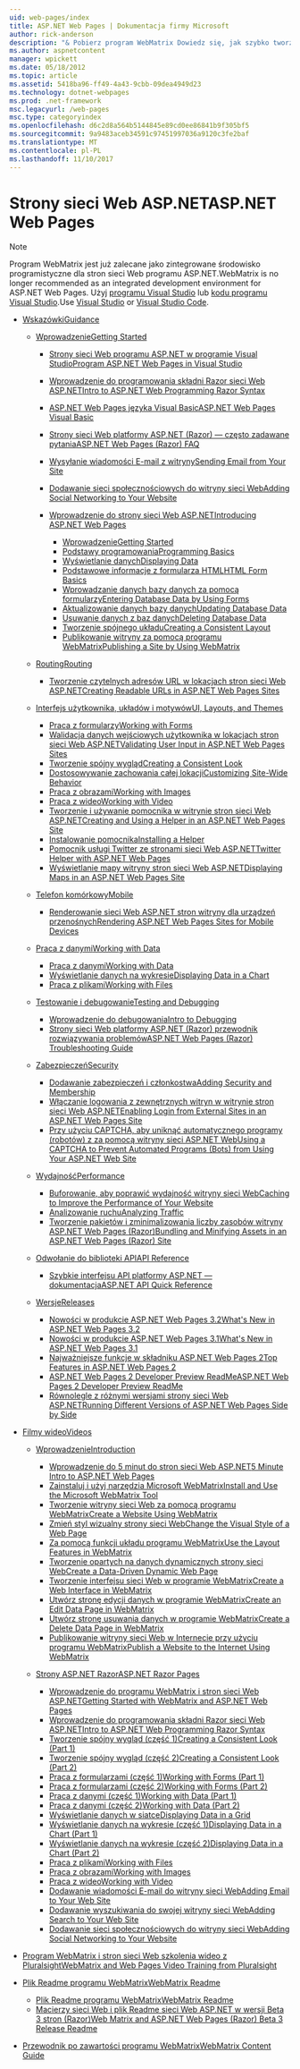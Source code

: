 ```yaml
---
uid: web-pages/index
title: ASP.NET Web Pages | Dokumentacja firmy Microsoft
author: rick-anderson
description: "& Pobierz program WebMatrix Dowiedz się, jak szybko tworzyć strony sieci web w lekkie sposób łączenia kodu serwera z HTML."
ms.author: aspnetcontent
manager: wpickett
ms.date: 05/18/2012
ms.topic: article
ms.assetid: 5418ba96-ff49-4a43-9cbb-09dea4949d23
ms.technology: dotnet-webpages
ms.prod: .net-framework
msc.legacyurl: /web-pages
msc.type: categoryindex
ms.openlocfilehash: d6c2d8a564b5144845e89cd0ee86841b9f305bf5
ms.sourcegitcommit: 9a9483aceb34591c97451997036a9120c3fe2baf
ms.translationtype: MT
ms.contentlocale: pl-PL
ms.lasthandoff: 11/10/2017
---
```

<a name="aspnet-web-pages"></a><span data-ttu-id="67d9c-103">Strony sieci Web ASP.NET</span><span class="sxs-lookup"><span data-stu-id="67d9c-103">ASP.NET Web Pages</span></span>
====================

> [!NOTE] 
> <span data-ttu-id="67d9c-104">Program WebMatrix jest już zalecane jako zintegrowane środowisko programistyczne dla stron sieci Web programu ASP.NET.</span><span class="sxs-lookup"><span data-stu-id="67d9c-104">WebMatrix is no longer recommended as an integrated development environment for ASP.NET Web Pages.</span></span> <span data-ttu-id="67d9c-105">Użyj [programu Visual Studio](xref:aspnet/web-pages/overview/getting-started/program-asp-net-web-pages-in-visual-studio) lub [kodu programu Visual Studio](https://code.visualstudio.com/).</span><span class="sxs-lookup"><span data-stu-id="67d9c-105">Use [Visual Studio](xref:aspnet/web-pages/overview/getting-started/program-asp-net-web-pages-in-visual-studio) or [Visual Studio Code](https://code.visualstudio.com/).</span></span>

- [<span data-ttu-id="67d9c-106">Wskazówki</span><span class="sxs-lookup"><span data-stu-id="67d9c-106">Guidance</span></span>](overview/index.md)

    - [<span data-ttu-id="67d9c-107">Wprowadzenie</span><span class="sxs-lookup"><span data-stu-id="67d9c-107">Getting Started</span></span>](overview/getting-started/index.md)

        - [<span data-ttu-id="67d9c-108">Strony sieci Web programu ASP.NET w programie Visual Studio</span><span class="sxs-lookup"><span data-stu-id="67d9c-108">Program ASP.NET Web Pages in Visual Studio</span></span>](overview/getting-started/program-asp-net-web-pages-in-visual-studio.md)
        - [<span data-ttu-id="67d9c-109">Wprowadzenie do programowania składni Razor sieci Web ASP.NET</span><span class="sxs-lookup"><span data-stu-id="67d9c-109">Intro to ASP.NET Web Programming Razor Syntax</span></span>](overview/getting-started/introducing-razor-syntax-c.md)
        - [<span data-ttu-id="67d9c-110">ASP.NET Web Pages języka Visual Basic</span><span class="sxs-lookup"><span data-stu-id="67d9c-110">ASP.NET Web Pages Visual Basic</span></span>](overview/getting-started/introducing-razor-syntax-vb.md)
        - [<span data-ttu-id="67d9c-111">Strony sieci Web platformy ASP.NET (Razor) — często zadawane pytania</span><span class="sxs-lookup"><span data-stu-id="67d9c-111">ASP.NET Web Pages (Razor) FAQ</span></span>](overview/getting-started/aspnet-web-pages-razor-faq.md)
        - [<span data-ttu-id="67d9c-112">Wysyłanie wiadomości E-mail z witryny</span><span class="sxs-lookup"><span data-stu-id="67d9c-112">Sending Email from Your Site</span></span>](overview/getting-started/11-adding-email-to-your-web-site.md)
        - [<span data-ttu-id="67d9c-113">Dodawanie sieci społecznościowych do witryny sieci Web</span><span class="sxs-lookup"><span data-stu-id="67d9c-113">Adding Social Networking to Your Website</span></span>](overview/getting-started/13-adding-social-networking-to-your-web-site.md)
        - [<span data-ttu-id="67d9c-114">Wprowadzenie do strony sieci Web ASP.NET</span><span class="sxs-lookup"><span data-stu-id="67d9c-114">Introducing ASP.NET Web Pages</span></span>](overview/getting-started/introducing-aspnet-web-pages-2/index.md)

            - [<span data-ttu-id="67d9c-115">Wprowadzenie</span><span class="sxs-lookup"><span data-stu-id="67d9c-115">Getting Started</span></span>](overview/getting-started/introducing-aspnet-web-pages-2/getting-started.md)
            - [<span data-ttu-id="67d9c-116">Podstawy programowania</span><span class="sxs-lookup"><span data-stu-id="67d9c-116">Programming Basics</span></span>](overview/getting-started/introducing-aspnet-web-pages-2/intro-to-web-pages-programming.md)
            - [<span data-ttu-id="67d9c-117">Wyświetlanie danych</span><span class="sxs-lookup"><span data-stu-id="67d9c-117">Displaying Data</span></span>](overview/getting-started/introducing-aspnet-web-pages-2/displaying-data.md)
            - [<span data-ttu-id="67d9c-118">Podstawowe informacje z formularza HTML</span><span class="sxs-lookup"><span data-stu-id="67d9c-118">HTML Form Basics</span></span>](overview/getting-started/introducing-aspnet-web-pages-2/form-basics.md)
            - [<span data-ttu-id="67d9c-119">Wprowadzanie danych bazy danych za pomocą formularzy</span><span class="sxs-lookup"><span data-stu-id="67d9c-119">Entering Database Data by Using Forms</span></span>](overview/getting-started/introducing-aspnet-web-pages-2/entering-data.md)
            - [<span data-ttu-id="67d9c-120">Aktualizowanie danych bazy danych</span><span class="sxs-lookup"><span data-stu-id="67d9c-120">Updating Database Data</span></span>](overview/getting-started/introducing-aspnet-web-pages-2/updating-data.md)
            - [<span data-ttu-id="67d9c-121">Usuwanie danych z baz danych</span><span class="sxs-lookup"><span data-stu-id="67d9c-121">Deleting Database Data</span></span>](overview/getting-started/introducing-aspnet-web-pages-2/deleting-data.md)
            - [<span data-ttu-id="67d9c-122">Tworzenie spójnego układu</span><span class="sxs-lookup"><span data-stu-id="67d9c-122">Creating a Consistent Layout</span></span>](overview/getting-started/introducing-aspnet-web-pages-2/layouts.md)
            - [<span data-ttu-id="67d9c-123">Publikowanie witryny za pomocą programu WebMatrix</span><span class="sxs-lookup"><span data-stu-id="67d9c-123">Publishing a Site by Using WebMatrix</span></span>](overview/getting-started/introducing-aspnet-web-pages-2/publishing.md)
    - [<span data-ttu-id="67d9c-124">Routing</span><span class="sxs-lookup"><span data-stu-id="67d9c-124">Routing</span></span>](overview/routing/index.md)

        - [<span data-ttu-id="67d9c-125">Tworzenie czytelnych adresów URL w lokacjach stron sieci Web ASP.NET</span><span class="sxs-lookup"><span data-stu-id="67d9c-125">Creating Readable URLs in ASP.NET Web Pages Sites</span></span>](overview/routing/creating-readable-urls-in-aspnet-web-pages-sites.md)
    - [<span data-ttu-id="67d9c-126">Interfejs użytkownika, układów i motywów</span><span class="sxs-lookup"><span data-stu-id="67d9c-126">UI, Layouts, and Themes</span></span>](overview/ui-layouts-and-themes/index.md)

        - [<span data-ttu-id="67d9c-127">Praca z formularzy</span><span class="sxs-lookup"><span data-stu-id="67d9c-127">Working with Forms</span></span>](overview/ui-layouts-and-themes/4-working-with-forms.md)
        - [<span data-ttu-id="67d9c-128">Walidacja danych wejściowych użytkownika w lokacjach stron sieci Web ASP.NET</span><span class="sxs-lookup"><span data-stu-id="67d9c-128">Validating User Input in ASP.NET Web Pages Sites</span></span>](overview/ui-layouts-and-themes/validating-user-input-in-aspnet-web-pages-sites.md)
        - [<span data-ttu-id="67d9c-129">Tworzenie spójny wygląd</span><span class="sxs-lookup"><span data-stu-id="67d9c-129">Creating a Consistent Look</span></span>](overview/ui-layouts-and-themes/3-creating-a-consistent-look.md)
        - [<span data-ttu-id="67d9c-130">Dostosowywanie zachowania całej lokacji</span><span class="sxs-lookup"><span data-stu-id="67d9c-130">Customizing Site-Wide Behavior</span></span>](overview/ui-layouts-and-themes/18-customizing-site-wide-behavior.md)
        - [<span data-ttu-id="67d9c-131">Praca z obrazami</span><span class="sxs-lookup"><span data-stu-id="67d9c-131">Working with Images</span></span>](overview/ui-layouts-and-themes/9-working-with-images.md)
        - [<span data-ttu-id="67d9c-132">Praca z wideo</span><span class="sxs-lookup"><span data-stu-id="67d9c-132">Working with Video</span></span>](overview/ui-layouts-and-themes/10-working-with-video.md)
        - [<span data-ttu-id="67d9c-133">Tworzenie i używanie pomocnika w witrynie stron sieci Web ASP.NET</span><span class="sxs-lookup"><span data-stu-id="67d9c-133">Creating and Using a Helper in an ASP.NET Web Pages Site</span></span>](overview/ui-layouts-and-themes/creating-and-using-a-helper-in-an-aspnet-web-pages-site.md)
        - [<span data-ttu-id="67d9c-134">Instalowanie pomocnika</span><span class="sxs-lookup"><span data-stu-id="67d9c-134">Installing a Helper</span></span>](overview/ui-layouts-and-themes/installing-helpers.md)
        - [<span data-ttu-id="67d9c-135">Pomocnik usługi Twitter ze stronami sieci Web ASP.NET</span><span class="sxs-lookup"><span data-stu-id="67d9c-135">Twitter Helper with ASP.NET Web Pages</span></span>](overview/ui-layouts-and-themes/twitter-helper.md)
        - [<span data-ttu-id="67d9c-136">Wyświetlanie mapy witryny stron sieci Web ASP.NET</span><span class="sxs-lookup"><span data-stu-id="67d9c-136">Displaying Maps in an ASP.NET Web Pages Site</span></span>](overview/ui-layouts-and-themes/displaying-maps-in-an-aspnet-web-pages-site.md)
    - [<span data-ttu-id="67d9c-137">Telefon komórkowy</span><span class="sxs-lookup"><span data-stu-id="67d9c-137">Mobile</span></span>](overview/mobile/index.md)

        - [<span data-ttu-id="67d9c-138">Renderowanie sieci Web ASP.NET stron witryny dla urządzeń przenośnych</span><span class="sxs-lookup"><span data-stu-id="67d9c-138">Rendering ASP.NET Web Pages Sites for Mobile Devices</span></span>](overview/mobile/rendering-aspnet-web-pages-sites-for-mobile-devices.md)
    - [<span data-ttu-id="67d9c-139">Praca z danymi</span><span class="sxs-lookup"><span data-stu-id="67d9c-139">Working with Data</span></span>](overview/data/index.md)

        - [<span data-ttu-id="67d9c-140">Praca z danymi</span><span class="sxs-lookup"><span data-stu-id="67d9c-140">Working with Data</span></span>](overview/data/5-working-with-data.md)
        - [<span data-ttu-id="67d9c-141">Wyświetlanie danych na wykresie</span><span class="sxs-lookup"><span data-stu-id="67d9c-141">Displaying Data in a Chart</span></span>](overview/data/7-displaying-data-in-a-chart.md)
        - [<span data-ttu-id="67d9c-142">Praca z plikami</span><span class="sxs-lookup"><span data-stu-id="67d9c-142">Working with Files</span></span>](overview/data/working-with-files.md)
    - [<span data-ttu-id="67d9c-143">Testowanie i debugowanie</span><span class="sxs-lookup"><span data-stu-id="67d9c-143">Testing and Debugging</span></span>](overview/testing-and-debugging/index.md)

        - [<span data-ttu-id="67d9c-144">Wprowadzenie do debugowania</span><span class="sxs-lookup"><span data-stu-id="67d9c-144">Intro to Debugging</span></span>](overview/testing-and-debugging/introduction-to-debugging.md)
        - [<span data-ttu-id="67d9c-145">Strony sieci Web platformy ASP.NET (Razor) przewodnik rozwiązywania problemów</span><span class="sxs-lookup"><span data-stu-id="67d9c-145">ASP.NET Web Pages (Razor) Troubleshooting Guide</span></span>](overview/testing-and-debugging/aspnet-web-pages-razor-troubleshooting-guide.md)
    - [<span data-ttu-id="67d9c-146">Zabezpieczeń</span><span class="sxs-lookup"><span data-stu-id="67d9c-146">Security</span></span>](overview/security/index.md)

        - [<span data-ttu-id="67d9c-147">Dodawanie zabezpieczeń i członkostwa</span><span class="sxs-lookup"><span data-stu-id="67d9c-147">Adding Security and Membership</span></span>](overview/security/16-adding-security-and-membership.md)
        - [<span data-ttu-id="67d9c-148">Włączanie logowania z zewnętrznych witryn w witrynie stron sieci Web ASP.NET</span><span class="sxs-lookup"><span data-stu-id="67d9c-148">Enabling Login from External Sites in an ASP.NET Web Pages Site</span></span>](overview/security/enabling-login-from-external-sites-in-an-aspnet-web-pages-site.md)
        - [<span data-ttu-id="67d9c-149">Przy użyciu CAPTCHA, aby uniknąć automatycznego programy (robotów) z za pomocą witryny sieci ASP.NET Web</span><span class="sxs-lookup"><span data-stu-id="67d9c-149">Using a CAPTCHA to Prevent Automated Programs (Bots) from Using Your ASP.NET Web Site</span></span>](overview/security/using-a-catpcha-to-prevent-automated-programs-bots-from-using-your-aspnet-web-site.md)
    - [<span data-ttu-id="67d9c-150">Wydajność</span><span class="sxs-lookup"><span data-stu-id="67d9c-150">Performance</span></span>](overview/performance-and-traffic/index.md)

        - [<span data-ttu-id="67d9c-151">Buforowanie, aby poprawić wydajność witryny sieci Web</span><span class="sxs-lookup"><span data-stu-id="67d9c-151">Caching to Improve the Performance of Your Website</span></span>](overview/performance-and-traffic/15-caching-to-improve-the-performance-of-your-website.md)
        - [<span data-ttu-id="67d9c-152">Analizowanie ruchu</span><span class="sxs-lookup"><span data-stu-id="67d9c-152">Analyzing Traffic</span></span>](overview/performance-and-traffic/14-analyzing-traffic.md)
        - [<span data-ttu-id="67d9c-153">Tworzenie pakietów i zminimalizowania liczby zasobów witryny ASP.NET Web Pages (Razor)</span><span class="sxs-lookup"><span data-stu-id="67d9c-153">Bundling and Minifying Assets in an ASP.NET Web Pages (Razor) Site</span></span>](overview/performance-and-traffic/bundling-and-minifying-assets-in-an-aspnet-web-pages-razor-site.md)
    - [<span data-ttu-id="67d9c-154">Odwołanie do biblioteki API</span><span class="sxs-lookup"><span data-stu-id="67d9c-154">API Reference</span></span>](overview/api-reference/index.md)

        - [<span data-ttu-id="67d9c-155">Szybkie interfejsu API platformy ASP.NET — dokumentacja</span><span class="sxs-lookup"><span data-stu-id="67d9c-155">ASP.NET API Quick Reference</span></span>](overview/api-reference/asp-net-web-pages-api-reference.md)
    - [<span data-ttu-id="67d9c-156">Wersje</span><span class="sxs-lookup"><span data-stu-id="67d9c-156">Releases</span></span>](overview/releases/index.md)

        - [<span data-ttu-id="67d9c-157">Nowości w produkcie ASP.NET Web Pages 3.2</span><span class="sxs-lookup"><span data-stu-id="67d9c-157">What's New in ASP.NET Web Pages 3.2</span></span>](overview/releases/whats-new-in-aspnet-web-pages-32.md)
        - [<span data-ttu-id="67d9c-158">Nowości w produkcie ASP.NET Web Pages 3.1</span><span class="sxs-lookup"><span data-stu-id="67d9c-158">What's New in ASP.NET Web Pages 3.1</span></span>](overview/releases/whats-new-aspnet-web-pages-31.md)
        - [<span data-ttu-id="67d9c-159">Najważniejsze funkcje w składniku ASP.NET Web Pages 2</span><span class="sxs-lookup"><span data-stu-id="67d9c-159">Top Features in ASP.NET Web Pages 2</span></span>](overview/releases/top-features-in-web-pages-2.md)
        - [<span data-ttu-id="67d9c-160">ASP.NET Web Pages 2 Developer Preview ReadMe</span><span class="sxs-lookup"><span data-stu-id="67d9c-160">ASP.NET Web Pages 2 Developer Preview ReadMe</span></span>](overview/releases/aspnet-web-pages-2-developer-preview-readme.md)
        - [<span data-ttu-id="67d9c-161">Równolegle z różnymi wersjami strony sieci Web ASP.NET</span><span class="sxs-lookup"><span data-stu-id="67d9c-161">Running Different Versions of ASP.NET Web Pages Side by Side</span></span>](overview/releases/running-v1-and-v2-sites-side-by-side.md)
- [<span data-ttu-id="67d9c-162">Filmy wideo</span><span class="sxs-lookup"><span data-stu-id="67d9c-162">Videos</span></span>](videos/index.md)

    - [<span data-ttu-id="67d9c-163">Wprowadzenie</span><span class="sxs-lookup"><span data-stu-id="67d9c-163">Introduction</span></span>](videos/introduction/index.md)

        - [<span data-ttu-id="67d9c-164">Wprowadzenie do 5 minut do stron sieci Web ASP.NET</span><span class="sxs-lookup"><span data-stu-id="67d9c-164">5 Minute Intro to ASP.NET Web Pages</span></span>](videos/introduction/5-minute-introduction-to-aspnet-web-pages.md)
        - [<span data-ttu-id="67d9c-165">Zainstaluj i użyj narzędzia Microsoft WebMatrix</span><span class="sxs-lookup"><span data-stu-id="67d9c-165">Install and Use the Microsoft WebMatrix Tool</span></span>](videos/introduction/install-and-use-the-microsoft-webmatrix-tool.md)
        - [<span data-ttu-id="67d9c-166">Tworzenie witryny sieci Web za pomocą programu WebMatrix</span><span class="sxs-lookup"><span data-stu-id="67d9c-166">Create a Website Using WebMatrix</span></span>](videos/introduction/create-a-website-using-webmatrix.md)
        - [<span data-ttu-id="67d9c-167">Zmień styl wizualny strony sieci Web</span><span class="sxs-lookup"><span data-stu-id="67d9c-167">Change the Visual Style of a Web Page</span></span>](videos/introduction/change-the-visual-style-of-a-web-page.md)
        - [<span data-ttu-id="67d9c-168">Za pomocą funkcji układu programu WebMatrix</span><span class="sxs-lookup"><span data-stu-id="67d9c-168">Use the Layout Features in WebMatrix</span></span>](videos/introduction/use-the-layout-features-in-webmatrix.md)
        - [<span data-ttu-id="67d9c-169">Tworzenie opartych na danych dynamicznych strony sieci Web</span><span class="sxs-lookup"><span data-stu-id="67d9c-169">Create a Data-Driven Dynamic Web Page</span></span>](videos/introduction/create-a-data-driven-dynamic-web-page.md)
        - [<span data-ttu-id="67d9c-170">Tworzenie interfejsu sieci Web w programie WebMatrix</span><span class="sxs-lookup"><span data-stu-id="67d9c-170">Create a Web Interface in WebMatrix</span></span>](videos/introduction/create-a-web-interface-in-webmatrix.md)
        - [<span data-ttu-id="67d9c-171">Utwórz stronę edycji danych w programie WebMatrix</span><span class="sxs-lookup"><span data-stu-id="67d9c-171">Create an Edit Data Page in WebMatrix</span></span>](videos/introduction/create-an-edit-data-page-in-webmatrix.md)
        - [<span data-ttu-id="67d9c-172">Utwórz stronę usuwania danych w programie WebMatrix</span><span class="sxs-lookup"><span data-stu-id="67d9c-172">Create a Delete Data Page in WebMatrix</span></span>](videos/introduction/create-a-delete-data-page-in-webmatrix.md)
        - [<span data-ttu-id="67d9c-173">Publikowanie witryny sieci Web w Internecie przy użyciu programu WebMatrix</span><span class="sxs-lookup"><span data-stu-id="67d9c-173">Publish a Website to the Internet Using WebMatrix</span></span>](videos/introduction/publish-a-website-to-the-internet-using-webmatrix.md)
    - [<span data-ttu-id="67d9c-174">Strony ASP.NET Razor</span><span class="sxs-lookup"><span data-stu-id="67d9c-174">ASP.NET Razor Pages</span></span>](videos/aspnet-razor-pages/index.md)

        - [<span data-ttu-id="67d9c-175">Wprowadzenie do programu WebMatrix i stron sieci Web ASP.NET</span><span class="sxs-lookup"><span data-stu-id="67d9c-175">Getting Started with WebMatrix and ASP.NET Web Pages</span></span>](videos/aspnet-razor-pages/getting-started-with-webmatrix-and-aspnet-web-pages.md)
        - [<span data-ttu-id="67d9c-176">Wprowadzenie do programowania składni Razor sieci Web ASP.NET</span><span class="sxs-lookup"><span data-stu-id="67d9c-176">Intro to ASP.NET Web Programming Razor Syntax</span></span>](videos/aspnet-razor-pages/introduction-to-aspnet-web-programming-using-the-razor-syntax.md)
        - [<span data-ttu-id="67d9c-177">Tworzenie spójny wygląd (część 1)</span><span class="sxs-lookup"><span data-stu-id="67d9c-177">Creating a Consistent Look (Part 1)</span></span>](videos/aspnet-razor-pages/creating-a-consistent-look-part-1.md)
        - [<span data-ttu-id="67d9c-178">Tworzenie spójny wygląd (część 2)</span><span class="sxs-lookup"><span data-stu-id="67d9c-178">Creating a Consistent Look (Part 2)</span></span>](videos/aspnet-razor-pages/creating-a-consistent-look-part-2.md)
        - [<span data-ttu-id="67d9c-179">Praca z formularzami (część 1)</span><span class="sxs-lookup"><span data-stu-id="67d9c-179">Working with Forms (Part 1)</span></span>](videos/aspnet-razor-pages/working-with-forms-part-1.md)
        - [<span data-ttu-id="67d9c-180">Praca z formularzami (część 2)</span><span class="sxs-lookup"><span data-stu-id="67d9c-180">Working with Forms (Part 2)</span></span>](videos/aspnet-razor-pages/working-with-forms-part-2.md)
        - [<span data-ttu-id="67d9c-181">Praca z danymi (część 1)</span><span class="sxs-lookup"><span data-stu-id="67d9c-181">Working with Data (Part 1)</span></span>](videos/aspnet-razor-pages/working-with-data-part-1.md)
        - [<span data-ttu-id="67d9c-182">Praca z danymi (część 2)</span><span class="sxs-lookup"><span data-stu-id="67d9c-182">Working with Data (Part 2)</span></span>](videos/aspnet-razor-pages/working-with-data-part-2.md)
        - [<span data-ttu-id="67d9c-183">Wyświetlanie danych w siatce</span><span class="sxs-lookup"><span data-stu-id="67d9c-183">Displaying Data in a Grid</span></span>](videos/aspnet-razor-pages/displaying-data-in-a-grid.md)
        - [<span data-ttu-id="67d9c-184">Wyświetlanie danych na wykresie (część 1)</span><span class="sxs-lookup"><span data-stu-id="67d9c-184">Displaying Data in a Chart (Part 1)</span></span>](videos/aspnet-razor-pages/displaying-data-in-a-chart-part-1.md)
        - [<span data-ttu-id="67d9c-185">Wyświetlanie danych na wykresie (część 2)</span><span class="sxs-lookup"><span data-stu-id="67d9c-185">Displaying Data in a Chart (Part 2)</span></span>](videos/aspnet-razor-pages/displaying-data-in-a-chart-part-2.md)
        - [<span data-ttu-id="67d9c-186">Praca z plikami</span><span class="sxs-lookup"><span data-stu-id="67d9c-186">Working with Files</span></span>](videos/aspnet-razor-pages/working-with-files.md)
        - [<span data-ttu-id="67d9c-187">Praca z obrazami</span><span class="sxs-lookup"><span data-stu-id="67d9c-187">Working with Images</span></span>](videos/aspnet-razor-pages/working-with-images.md)
        - [<span data-ttu-id="67d9c-188">Praca z wideo</span><span class="sxs-lookup"><span data-stu-id="67d9c-188">Working with Video</span></span>](videos/aspnet-razor-pages/working-with-video.md)
        - [<span data-ttu-id="67d9c-189">Dodawanie wiadomości E-mail do witryny sieci Web</span><span class="sxs-lookup"><span data-stu-id="67d9c-189">Adding Email to Your Web Site</span></span>](videos/aspnet-razor-pages/adding-email-to-your-web-site.md)
        - [<span data-ttu-id="67d9c-190">Dodawanie wyszukiwania do swojej witryny sieci Web</span><span class="sxs-lookup"><span data-stu-id="67d9c-190">Adding Search to Your Web Site</span></span>](videos/aspnet-razor-pages/adding-search-to-your-web-site.md)
        - [<span data-ttu-id="67d9c-191">Dodawanie sieci społecznościowych do witryny sieci Web</span><span class="sxs-lookup"><span data-stu-id="67d9c-191">Adding Social Networking to Your Website</span></span>](videos/aspnet-razor-pages/adding-social-networking-to-your-website.md)
- [<span data-ttu-id="67d9c-192">Program WebMatrix i stron sieci Web szkolenia wideo z Pluralsight</span><span class="sxs-lookup"><span data-stu-id="67d9c-192">WebMatrix and Web Pages Video Training from Pluralsight</span></span>](pluralsight.md)
- [<span data-ttu-id="67d9c-193">Plik Readme programu WebMatrix</span><span class="sxs-lookup"><span data-stu-id="67d9c-193">WebMatrix Readme</span></span>](readme/index.md)

    - [<span data-ttu-id="67d9c-194">Plik Readme programu WebMatrix</span><span class="sxs-lookup"><span data-stu-id="67d9c-194">WebMatrix Readme</span></span>](readme/overview.md)
    - [<span data-ttu-id="67d9c-195">Macierzy sieci Web i plik Readme sieci Web ASP.NET w wersji Beta 3 stron (Razor)</span><span class="sxs-lookup"><span data-stu-id="67d9c-195">Web Matrix and ASP.NET Web Pages (Razor) Beta 3 Release Readme</span></span>](readme/beta3.md)
- [<span data-ttu-id="67d9c-196">Przewodnik po zawartości programu WebMatrix</span><span class="sxs-lookup"><span data-stu-id="67d9c-196">WebMatrix Content Guide</span></span>](content-guide.md)
